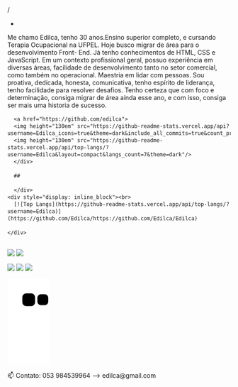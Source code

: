 ##

/

-   <div>
<div>
Me chamo Edilca, tenho 30 anos.Ensino superior completo, e cursando Terapia Ocupacional na UFPEL. Hoje busco migrar de área para o desenvolvimento Front- End. Já tenho conhecimentos de HTML, CSS e JavaScript. 
Em um contexto profissional geral, possuo experiência em diversas áreas, facilidade de desenvolvimento tanto no setor comercial, como também no                  operacional. Maestria em lidar com pessoas. Sou proativa, dedicada, honesta, comunicativa, tenho espírito de liderança, tenho facilidade para resolver desafios. Tenho certeza que com foco e determinação, consiga migrar de área ainda esse ano, e com isso, consiga ser mais uma historia de sucesso.
  </div>      
     
     
     
      <a href="https://github.com/edilca">
      <img height="130em" src="https://github-readme-stats.vercel.app/api?username=Edilca_icons=true&theme=dark&include_all_commits=true&count_private=true"/>
      <img height="130em" src="https://github-readme-stats.vercel.app/api/top-langs/?username=Edilca&layout=compact&langs_count=7&theme=dark"/>
      </div>
      
      ##
      
      </div>
    <div style="display: inline_block"><br>
      [![Top Langs](https://github-readme-stats.vercel.app/api/top-langs/?username=Edilca)](https://github.com/Edilca/https://github.com/Edilca/Edilca)

    </div>

##

<div> 
  <a href="https://www.youtube.com/channel/UCf9_embf24AMNoN77pF02cA" target="_blank"><img src="https://img.shields.io/badge/YouTube-FF0000?style=for-the-badge&logo=youtube&logoColor=white" target="_blank"></a>
  <a href="https://www.instagram.com/edilca_costa/" target="_blank"><img src="https://img.shields.io/badge/-Instagram-%23E4405F?style=for-the-badge&logo=instagram&logoColor=white" target="_blank"></a>

<a href="discord" target="_blank"><img src="https://img.shields.io/badge/Discord-7289DA?style=for-the-badge&logo=discord&logoColor=white" target="_blank"></a>
<a href = "mailto:edilca@gmail.com"><img src="https://img.shields.io/badge/-Gmail-%23333?style=for-the-badge&logo=gmail&logoColor=white" target="_blank"></a>
<a href="https://www.linkedin.com/in/edilca-costa-624254218/" target="_blank"><img src="https://img.shields.io/badge/-LinkedIn-%230077B5?style=for-the-badge&logo=linkedin&logoColor=white" target="_blank"></a>

![Snake animation](https://github.com/rafaballerini/rafaballerini/blob/output/github-contribution-grid-snake.svg)

</div>
📫 Contato: 053 984539964 --> edilca@gmail.com
